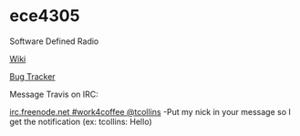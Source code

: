 ece4305
=======

Software Defined Radio

[Wiki](https://github.com/WiLab/ece4305/wiki)

[Bug Tracker](https://github.com/WiLab/ece4305/issues)

Message Travis on IRC:

[irc.freenode.net #work4coffee @tcollins](http://webchat.freenode.net?channels=%23work4coffee&prompt=1)
-Put my nick in your message so I get the notification (ex: tcollins: Hello)



